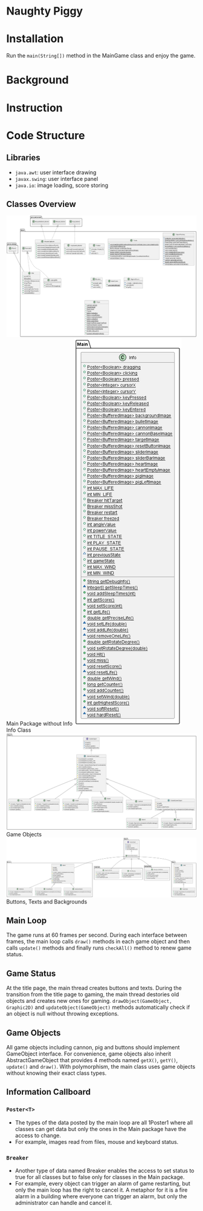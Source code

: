 # Naughty Piggy


# Installation
Run the `main(String[])` method in the MainGame class and enjoy the game.


# Background


# Instruction

# Code Structure
## Libraries
* `java.awt`: user interface drawing
* `javax.swing`: user interface panel
* `java.io`: image loading, score storing

## Classes Overview
![](UML/main_without_private.png)
<br>
Main Package without Info
![](UML/info_without_private.png)
<br>
Info Class
![](UML/object_without_private.png)
<br>
Game Objects
![](UML/all_without_private.png)
<br>
Buttons, Texts and Backgrounds

## Main Loop
The game runs at 60 frames per second. During each interface between frames, the main loop calls `draw()` methods in each game object and then calls `update()` methods and finally runs `checkAll()` method to renew game status.

## Game Status
At the title page, the main thread creates buttons and texts. During the transition from the title page to gaming, the main thread destories old objects and creates new ones for gaming. `drawObject(GameObject, Graphic2D)` and `updateObject(GameObject)` methods automatically check if an object is null without throwing exceptions.


## Game Objects
All game objects including cannon, pig and buttons should implement GameObject interface. For convenience, game objects also inherit AbstractGameObject that provides 4 methods named `getX()`, `getY()`, `update()` and `draw()`. With polymorphism, the main class uses game objects without knowing their exact class types.


## Information Callboard
### `Poster<T>`
* The types of the data posted by the main loop are all 1Poster<T>1 where all classes can get data but only the ones in the Main package have the access to change.
* For example, images read from files, mouse and keyboard status.
### `Breaker`
* Another type of data named Breaker enables the access to set status to true for all classes but to false only for classes in the Main package.
* For example, every object can trigger an alarm of game restarting, but only the main loop has the right to cancel it. A metaphor for it is a fire alarm in a building where everyone can trigger an alarm, but only the administrator can handle and cancel it.

